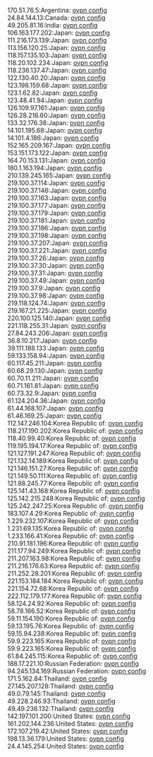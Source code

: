 170.51.76.5:Argentina: [ovpn config](vpn/170_51_76_5.ovpn)  
24.84.144.13:Canada: [ovpn config](vpn/24_84_144_13.ovpn)  
49.205.81.16:India: [ovpn config](vpn/49_205_81_16.ovpn)  
106.163.177.202:Japan: [ovpn config](vpn/106_163_177_202.ovpn)  
111.216.173.139:Japan: [ovpn config](vpn/111_216_173_139.ovpn)  
113.156.120.25:Japan: [ovpn config](vpn/113_156_120_25.ovpn)  
118.157.135.103:Japan: [ovpn config](vpn/118_157_135_103.ovpn)  
118.20.102.234:Japan: [ovpn config](vpn/118_20_102_234.ovpn)  
118.236.137.47:Japan: [ovpn config](vpn/118_236_137_47.ovpn)  
122.130.40.20:Japan: [ovpn config](vpn/122_130_40_20.ovpn)  
123.198.159.68:Japan: [ovpn config](vpn/123_198_159_68.ovpn)  
123.1.62.82:Japan: [ovpn config](vpn/123_1_62_82.ovpn)  
123.48.41.94:Japan: [ovpn config](vpn/123_48_41_94.ovpn)  
126.109.97.161:Japan: [ovpn config](vpn/126_109_97_161.ovpn)  
126.28.216.60:Japan: [ovpn config](vpn/126_28_216_60.ovpn)  
133.32.176.38:Japan: [ovpn config](vpn/133_32_176_38.ovpn)  
14.101.195.68:Japan: [ovpn config](vpn/14_101_195_68.ovpn)  
14.101.4.186:Japan: [ovpn config](vpn/14_101_4_186.ovpn)  
152.165.209.167:Japan: [ovpn config](vpn/152_165_209_167.ovpn)  
153.151.173.122:Japan: [ovpn config](vpn/153_151_173_122.ovpn)  
164.70.153.131:Japan: [ovpn config](vpn/164_70_153_131.ovpn)  
180.1.163.194:Japan: [ovpn config](vpn/180_1_163_194.ovpn)  
210.139.245.165:Japan: [ovpn config](vpn/210_139_245_165.ovpn)  
219.100.37.114:Japan: [ovpn config](vpn/219_100_37_114.ovpn)  
219.100.37.146:Japan: [ovpn config](vpn/219_100_37_146.ovpn)  
219.100.37.163:Japan: [ovpn config](vpn/219_100_37_163.ovpn)  
219.100.37.177:Japan: [ovpn config](vpn/219_100_37_177.ovpn)  
219.100.37.179:Japan: [ovpn config](vpn/219_100_37_179.ovpn)  
219.100.37.181:Japan: [ovpn config](vpn/219_100_37_181.ovpn)  
219.100.37.186:Japan: [ovpn config](vpn/219_100_37_186.ovpn)  
219.100.37.198:Japan: [ovpn config](vpn/219_100_37_198.ovpn)  
219.100.37.207:Japan: [ovpn config](vpn/219_100_37_207.ovpn)  
219.100.37.221:Japan: [ovpn config](vpn/219_100_37_221.ovpn)  
219.100.37.26:Japan: [ovpn config](vpn/219_100_37_26.ovpn)  
219.100.37.30:Japan: [ovpn config](vpn/219_100_37_30.ovpn)  
219.100.37.31:Japan: [ovpn config](vpn/219_100_37_31.ovpn)  
219.100.37.49:Japan: [ovpn config](vpn/219_100_37_49.ovpn)  
219.100.37.9:Japan: [ovpn config](vpn/219_100_37_9.ovpn)  
219.100.37.98:Japan: [ovpn config](vpn/219_100_37_98.ovpn)  
219.118.124.74:Japan: [ovpn config](vpn/219_118_124_74.ovpn)  
219.167.21.225:Japan: [ovpn config](vpn/219_167_21_225.ovpn)  
220.100.125.140:Japan: [ovpn config](vpn/220_100_125_140.ovpn)  
221.118.255.31:Japan: [ovpn config](vpn/221_118_255_31.ovpn)  
27.84.243.206:Japan: [ovpn config](vpn/27_84_243_206.ovpn)  
36.8.10.217:Japan: [ovpn config](vpn/36_8_10_217.ovpn)  
39.111.188.133:Japan: [ovpn config](vpn/39_111_188_133.ovpn)  
59.133.158.94:Japan: [ovpn config](vpn/59_133_158_94.ovpn)  
60.117.45.211:Japan: [ovpn config](vpn/60_117_45_211.ovpn)  
60.68.29.130:Japan: [ovpn config](vpn/60_68_29_130.ovpn)  
60.70.11.211:Japan: [ovpn config](vpn/60_70_11_211.ovpn)  
60.71.161.81:Japan: [ovpn config](vpn/60_71_161_81.ovpn)  
60.73.32.9:Japan: [ovpn config](vpn/60_73_32_9.ovpn)  
61.124.204.36:Japan: [ovpn config](vpn/61_124_204_36.ovpn)  
61.44.168.107:Japan: [ovpn config](vpn/61_44_168_107.ovpn)  
61.46.169.25:Japan: [ovpn config](vpn/61_46_169_25.ovpn)  
112.147.246.104:Korea Republic of: [ovpn config](vpn/112_147_246_104.ovpn)  
118.217.190.202:Korea Republic of: [ovpn config](vpn/118_217_190_202.ovpn)  
118.40.99.40:Korea Republic of: [ovpn config](vpn/118_40_99_40.ovpn)  
119.195.194.17:Korea Republic of: [ovpn config](vpn/119_195_194_17.ovpn)  
121.127.191.247:Korea Republic of: [ovpn config](vpn/121_127_191_247.ovpn)  
121.132.14.189:Korea Republic of: [ovpn config](vpn/121_132_14_189.ovpn)  
121.146.151.27:Korea Republic of: [ovpn config](vpn/121_146_151_27.ovpn)  
121.149.50.111:Korea Republic of: [ovpn config](vpn/121_149_50_111.ovpn)  
121.88.245.77:Korea Republic of: [ovpn config](vpn/121_88_245_77.ovpn)  
125.141.43.168:Korea Republic of: [ovpn config](vpn/125_141_43_168.ovpn)  
125.142.215.248:Korea Republic of: [ovpn config](vpn/125_142_215_248.ovpn)  
125.242.247.25:Korea Republic of: [ovpn config](vpn/125_242_247_25.ovpn)  
183.107.4.29:Korea Republic of: [ovpn config](vpn/183_107_4_29.ovpn)  
1.229.232.107:Korea Republic of: [ovpn config](vpn/1_229_232_107.ovpn)  
1.231.69.135:Korea Republic of: [ovpn config](vpn/1_231_69_135.ovpn)  
1.233.166.41:Korea Republic of: [ovpn config](vpn/1_233_166_41.ovpn)  
210.91.181.196:Korea Republic of: [ovpn config](vpn/210_91_181_196.ovpn)  
211.177.94.249:Korea Republic of: [ovpn config](vpn/211_177_94_249.ovpn)  
211.207.163.98:Korea Republic of: [ovpn config](vpn/211_207_163_98.ovpn)  
211.216.176.63:Korea Republic of: [ovpn config](vpn/211_216_176_63.ovpn)  
211.252.28.201:Korea Republic of: [ovpn config](vpn/211_252_28_201.ovpn)  
221.153.184.184:Korea Republic of: [ovpn config](vpn/221_153_184_184.ovpn)  
221.154.72.68:Korea Republic of: [ovpn config](vpn/221_154_72_68.ovpn)  
222.112.179.177:Korea Republic of: [ovpn config](vpn/222_112_179_177.ovpn)  
58.124.24.92:Korea Republic of: [ovpn config](vpn/58_124_24_92.ovpn)  
58.78.166.52:Korea Republic of: [ovpn config](vpn/58_78_166_52.ovpn)  
59.11.154.190:Korea Republic of: [ovpn config](vpn/59_11_154_190.ovpn)  
59.13.195.76:Korea Republic of: [ovpn config](vpn/59_13_195_76.ovpn)  
59.15.94.238:Korea Republic of: [ovpn config](vpn/59_15_94_238.ovpn)  
59.9.223.165:Korea Republic of: [ovpn config](vpn/59_9_223_165.ovpn)  
59.9.223.165:Korea Republic of: [ovpn config](vpn/59_9_223_165.ovpn)  
61.84.245.115:Korea Republic of: [ovpn config](vpn/61_84_245_115.ovpn)  
188.17.221.10:Russian Federation: [ovpn config](vpn/188_17_221_10.ovpn)  
94.245.134.169:Russian Federation: [ovpn config](vpn/94_245_134_169.ovpn)  
171.5.162.84:Thailand: [ovpn config](vpn/171_5_162_84.ovpn)  
27.145.207.128:Thailand: [ovpn config](vpn/27_145_207_128.ovpn)  
49.0.79.145:Thailand: [ovpn config](vpn/49_0_79_145.ovpn)  
49.228.246.93:Thailand: [ovpn config](vpn/49_228_246_93.ovpn)  
49.49.236.132:Thailand: [ovpn config](vpn/49_49_236_132.ovpn)  
142.197.101.200:United States: [ovpn config](vpn/142_197_101_200.ovpn)  
161.202.144.236:United States: [ovpn config](vpn/161_202_144_236.ovpn)  
172.107.219.42:United States: [ovpn config](vpn/172_107_219_42.ovpn)  
198.13.36.179:United States: [ovpn config](vpn/198_13_36_179.ovpn)  
24.4.145.254:United States: [ovpn config](vpn/24_4_145_254.ovpn)  
